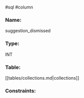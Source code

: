#sql #column 

### Name:
suggestion_dismissed
### Type:
INT
### Table:
 [[tables/collections.md|collections]]

### Constraints:
